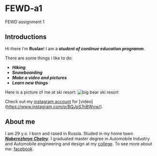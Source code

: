 # FEWD-a1
FEWD assignment 1
## Introductions ##
Hi there I'm **Ruslan**! I am a _**student of continue education programm**_.

There are some things i like to do:
* _**Hiking**_
* _**Snowboarding**_
* _**Make a video and pictures**_
* _**Learn new things**_


Here is a picture of me at ski resort:
![big bear ski resort](https://www.instagram.com/p/BQJ05oFhpTh/?taken-by=samigullin2655)



Check out my [instagram account](https://www.instagram.com/samigullin2655/) for [video] (https://www.instagram.com/p/BQJpS7nBWyw/).
## About me ##
I am 29 y.o. I born and rased in Russia. Studed in my home town [_**Naberezhnye Chelny**_](https://en.wikipedia.org/wiki/Naberezhnye_Chelny). I graduated master degree in Automobile Industry and Automobile engineering and design at my [college](http://en.russia.edu.ru/vuz/1912/).
To see more about me: [facebook](https://www.facebook.com/ruslan.samigullin.330).
